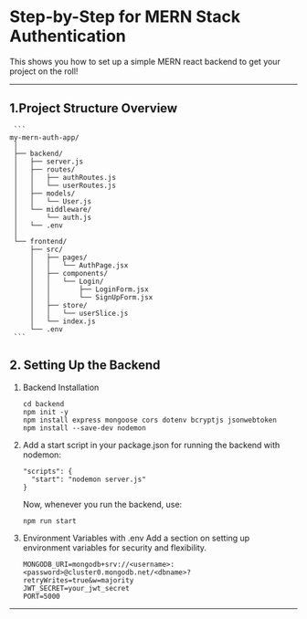 # Step-by-Step for MERN Stack Authentication
This shows you how to set up a simple MERN react backend to get your project on the roll! 

---
## 1.Project Structure Overview
     ```
    my-mern-auth-app/
     │
     ├── backend/
     │   ├── server.js
     │   ├── routes/
     │   │   ├── authRoutes.js
     │   │   └── userRoutes.js
     │   ├── models/
     │   │   └── User.js
     │   └── middleware/
     │       └── auth.js
     │   └── .env
     │
     └── frontend/
         ├── src/
         │   ├── pages/
         │   │   └── AuthPage.jsx
         │   ├── components/
         │   │   └── Login/
         │   │       ├── LoginForm.jsx
         │   │       └── SignUpForm.jsx
         │   ├── store/
         │   │   └── userSlice.js
         │   └── index.js
         └── .env
     ```
## 2. Setting Up the Backend
1. Backend Installation
     ```
     cd backend
     npm init -y
     npm install express mongoose cors dotenv bcryptjs jsonwebtoken
     npm install --save-dev nodemon  
     ```
2. Add a start script in your package.json for running the backend with nodemon:
     ```
     "scripts": {
       "start": "nodemon server.js"
     }
     ```
     Now, whenever you run the backend, use:

     ```
     npm run start
     ```
3. Environment Variables with .env
Add a section on setting up environment variables for security and flexibility.
     ```
     MONGODB_URI=mongodb+srv://<username>:<password>@cluster0.mongodb.net/<dbname>?retryWrites=true&w=majority
     JWT_SECRET=your_jwt_secret
     PORT=5000
     ```
---
